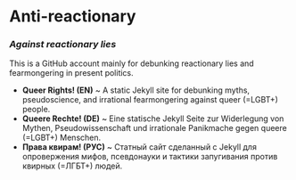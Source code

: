 # Anti-reactionary
### _Against reactionary lies_

This is a GitHub account mainly for debunking reactionary lies and fearmongering in present politics.

- **Queer Rights! (EN)** ~ A static Jekyll site for debunking myths, pseudoscience, and irrational fearmongering against queer (=LGBT+) people.
- **Queere Rechte! (DE)** ~ Eine statische Jekyll Seite zur Widerlegung von Mythen, Pseudowissenschaft und irrationale Panikmache gegen queere (=LGBT+) Menschen.
- **Права квирам! (РУС)** ~ Статный сайт сделанный с Jekyll для опровержения мифов, псевдонауки и тактики запугивания против квирных (=ЛГБТ+) людей.
